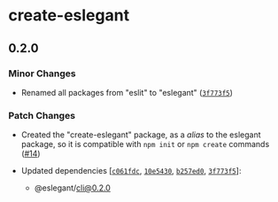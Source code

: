 # create-eslegant

## 0.2.0

### Minor Changes

- Renamed all packages from "eslit" to "eslegant" ([`3f773f5`](https://github.com/LoredDev/ESLegant/commit/3f773f56363de943dc55b358f6f1767398c2b803))

### Patch Changes

- Created the "create-eslegant" package, as a _alias_ to the eslegant package, so it is compatible with `npm init` or `npm create` commands ([#14](https://github.com/LoredDev/ESLegant/pull/14))

- Updated dependencies [[`c061fdc`](https://github.com/LoredDev/ESLegant/commit/c061fdc8cd78e130e3e8f56b5633d0601fcb9b5e), [`10e5430`](https://github.com/LoredDev/ESLegant/commit/10e543094f4e5d3c9f3c0ea91fd24ad42888a9b0), [`b257ed0`](https://github.com/LoredDev/ESLegant/commit/b257ed000fad0a06c1152c7d246e3e46216154d4), [`3f773f5`](https://github.com/LoredDev/ESLegant/commit/3f773f56363de943dc55b358f6f1767398c2b803)]:
  - @eslegant/cli@0.2.0
